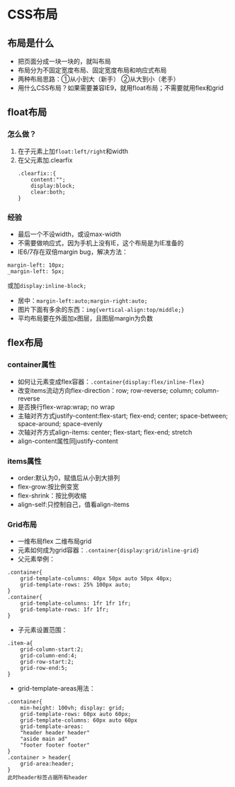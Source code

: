 # CSS布局

## 布局是什么
* 把页面分成一块一块的，就叫布局
* 布局分为不固定宽度布局、固定宽度布局和响应式布局
* 两种布局思路：①从小到大（新手） ②从大到小（老手）
* 用什么CSS布局？如果需要兼容IE9，就用float布局；不需要就用flex和grid

## float布局
### 怎么做？
1. 在子元素上加`float:left/right`和width
2. 在父元素加.clearfix
   ``````
   .clearfix::{
       content:"";
       display:block;
       clear:both;
   }
   ``````
### 经验
* 最后一个不设width，或设max-width
* 不需要做响应式，因为手机上没有IE，这个布局是为IE准备的
* IE6/7存在双倍margin bug，解决方法：
``````
margin-left: 10px;
_margin-left: 5px;
``````
或加`display:inline-block;`
* 居中：`margin-left:auto;margin-right:auto;`
* 图片下面有多余的东西：`img{vertical-align:top/middle;}`
* 平均布局要在外面加x图层，且图层margin为负数

## flex布局
### container属性
* 如何让元素变成flex容器：`.container{display:flex/inline-flex}`
* 改变items流动方向flex-direction：row; row-reverse; column; column-reverse
* 是否换行flex-wrap:wrap; no wrap
* 主轴对齐方式justify-content:flex-start; flex-end; center; space-between; space-around; space-evenly
* 次轴对齐方式align-items: center; flex-start; flex-end; stretch
* align-content属性同justify-content

### items属性
* order:默认为0，赋值后从小到大排列
* flex-grow:按比例变宽
* flex-shrink：按比例收缩
* align-self:只控制自己，值看align-items

### Grid布局
* 一维布局flex 二维布局grid
* 元素如何成为grid容器：`.container{display:grid/inline-grid}`
* 父元素举例：
``````
.container{
    grid-template-columns: 40px 50px auto 50px 40px;
    grid-template-rows: 25% 100px auto;
}
.container{
    grid-template-columns: 1fr 1fr 1fr;
    grid-template-rows: 1fr 1fr;
}
``````
* 子元素设置范围：
``````
.item-a{
    grid-column-start:2;
    grid-column-end:4;
    grid-row-start:2;
    grid-row-end:5;
}
``````
* grid-template-areas用法：
``````
.container{
    min-height: 100vh; display: grid;
    grid-template-rows: 60px auto 60px;
    grid-template-columns: 60px auto 60px
    grid-template-areas:
    "header header header"
    "aside main ad"
    "footer footer footer"
}
.container > header{
    grid-area:header;
}
此时header标签占据所有header